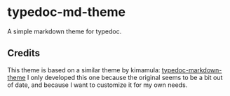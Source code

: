 # typedoc-md-theme
A simple markdown theme for typedoc.

## Credits
This theme is based on a similar theme by kimamula:
[typedoc-markdown-theme](https://github.com/kimamula/typedoc-markdown-theme)
I only developed this one because the original seems to be a bit out of date, and because 
I want to customize it for my own needs.